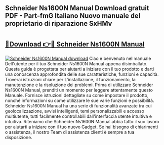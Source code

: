 ## Schneider Ns1600N Manual Download gratuit PDF - Part-fmG Italiano Nuovo manuale del proprietario di riparazione SxHMv

# <h2><a href="http://dfb54w.blite.top/?on=Schneider+Ns1600N+Manual">🔗Download 👉🔴 Schneider Ns1600N Manual</a></h2>

[![Schneider Ns1600N Manual download](https://i.imgur.com/lujVjoI.png)](http://dfb54w.blite.top/?on=Schneider+Ns1600N+Manual)
Ciao e benvenuto nel manuale Dell'utente per il tuo Schneider Ns1600N Manual appena disimballato. Questa guida è progettata per aiutarti a iniziare con il tuo prodotto e darti una conoscenza approfondita delle sue caratteristiche, funzioni e capacità. Troverai istruzioni chiare per L'installazione, il funzionamento, la manutenzione e la risoluzione dei problemi. Prima di utilizzare Schneider Ns1600N Manual, prenditi un momento per leggere attentamente questo Manuale. Fornisce istruzioni dettagliate su come impostare il prodotto, nonché informazioni su come utilizzare le sue varie funzioni e possibilità. Schneider Ns1600N Manual ha una serie di funzionalità avanzate tra cui geolocalizzazione, avvisi intelligenti, temi personalizzabili e accesso multiutente, tutti facilmente controllabili dall'interfaccia utente intuitiva e intuitiva. Riteniamo che Schneider Ns1600N Manual abbia fatto il suo lavoro per aiutarti a iniziare con il tuo nuovo Gadget. Se hai bisogno di chiarimenti o assistenza, il nostro Team di assistenza clienti è sempre a tua disposizione.
